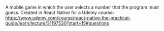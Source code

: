 A mobile game in which the user selects a number that the program must guess. Created in React Native for a Udemy course: https://www.udemy.com/course/react-native-the-practical-guide/learn/lecture/31197530?start=15#questions
